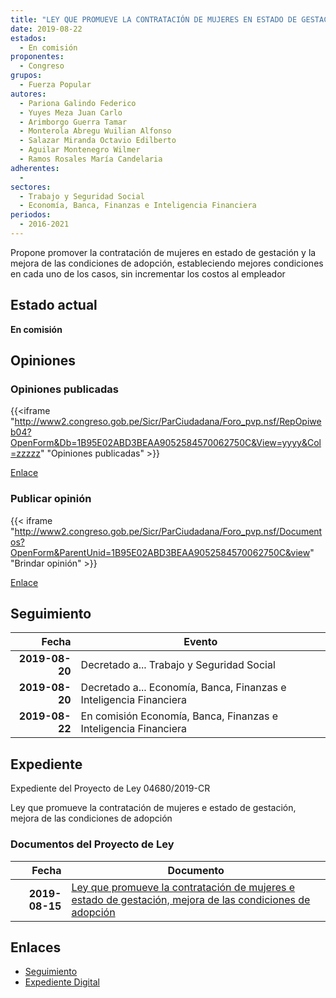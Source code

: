 ```yaml
---
title: "LEY QUE PROMUEVE LA CONTRATACIÓN DE MUJERES EN ESTADO DE GESTACIÓN, MEJORA DE LAS CONDICIONES DE ADOPCIÓN"
date: 2019-08-22
estados: 
  - En comisión
proponentes: 
  - Congreso
grupos: 
  - Fuerza Popular
autores: 
  - Pariona Galindo Federico
  - Yuyes Meza Juan Carlo
  - Arimborgo Guerra Tamar
  - Monterola Abregu Wuilian Alfonso
  - Salazar Miranda Octavio Edilberto
  - Aguilar Montenegro Wilmer
  - Ramos Rosales María Candelaria
adherentes: 
  - 
sectores: 
  - Trabajo y Seguridad Social
  - Economía, Banca, Finanzas e Inteligencia Financiera
periodos: 
  - 2016-2021
---
```


Propone promover la contratación de mujeres en estado de gestación y la mejora de las condiciones de adopción, estableciendo mejores condiciones en cada uno de los casos, sin incrementar los costos al empleador


## Estado actual

**En comisión**

## Opiniones

### Opiniones publicadas

{{<iframe "http://www2.congreso.gob.pe/Sicr/ParCiudadana/Foro_pvp.nsf/RepOpiweb04?OpenForm&Db=1B95E02ABD3BEAA9052584570062750C&View=yyyy&Col=zzzzz" "Opiniones publicadas" >}}

[Enlace](http://www2.congreso.gob.pe/Sicr/ParCiudadana/Foro_pvp.nsf/RepOpiweb04?OpenForm&Db=1B95E02ABD3BEAA9052584570062750C&View=yyyy&Col=zzzzz)
### Publicar opinión

{{< iframe "http://www2.congreso.gob.pe/Sicr/ParCiudadana/Foro_pvp.nsf/Documentos?OpenForm&ParentUnid=1B95E02ABD3BEAA9052584570062750C&view" "Brindar opinión" >}}

[Enlace](http://www2.congreso.gob.pe/Sicr/ParCiudadana/Foro_pvp.nsf/Documentos?OpenForm&ParentUnid=1B95E02ABD3BEAA9052584570062750C&view)

## Seguimiento

| Fecha | Evento |
|------:|--------|
| **2019-08-20** | Decretado a... Trabajo y Seguridad Social|
| **2019-08-20** | Decretado a... Economía, Banca, Finanzas e Inteligencia Financiera|
| **2019-08-22** | En comisión Economía, Banca, Finanzas e Inteligencia Financiera|


## Expediente

Expediente del Proyecto de Ley 04680/2019-CR

Ley que promueve la contratación de mujeres e estado de gestación, mejora de las condiciones de adopción


### Documentos del Proyecto de Ley

| Fecha | Documento |
|------:|--------|
| **2019-08-15** | [Ley que promueve la contratación de mujeres e estado de gestación, mejora de las condiciones de adopción](http://www.leyes.congreso.gob.pe/Documentos/2016_2021/Proyectos_de_Ley_y_de_Resoluciones_Legislativas/PL0468020190815.pdf) |

## Enlaces 

- [Seguimiento](http://www2.congreso.gob.pe/Sicr/TraDocEstProc/CLProLey2016.nsf/f7fff46988ca05b1052578e100829cc7/df534bb17b4b651305258457005bff60?OpenDocument)
- [Expediente Digital](http://www2.congreso.gob.pe/Sicr/TraDocEstProc/CLProLey2016.nsf/f7fff46988ca05b1052578e100829cc7/df534bb17b4b651305258457005bff60?OpenDocument&Click=05257FB7005EB655.eb71d0cf91d8294e05256cdf006b5706/$Body/0.1C6C)
